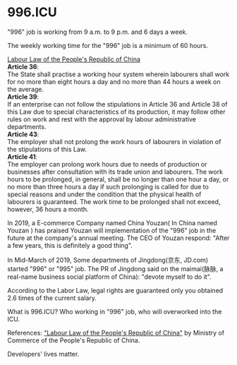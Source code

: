 996.ICU
===

"996" job is working from 9 a.m. to 9 p.m. and 6 days a week.

The weekly working time for the "996" job is a minimum of 60 hours.

[Labour Law of the People's Republic of China](http://english.mofcom.gov.cn/aarticle/policyrelease/internationalpolicy/200703/20070304475283.html)  
**Article 36**:  
The State shall practise a working hour system wherein labourers shall work for no more than eight hours a day and no more than 44 hours a week on the average.  
**Article 39**:  
If an enterprise can not follow the stipulations in Article 36 and Article 38 of this Law due to special characteristics of its production, it may follow other rules on work and rest with the approval by labour administrative departments.  
**Article 43**:  
The employer shall not prolong the work hours of labourers in violation of the stipulations of this Law.  
**Article 41**:  
The employer can prolong work hours due to needs of production or businesses after consultation with its trade union and labourers. The work hours to be prolonged, in general, shall be no longer than one hour a day, or no more than three hours a day if such prolonging is called for due to special reasons and under the condition that the physical health of labourers is guaranteed. The work time to be prolonged shall not exceed, however, 36 hours a month.

In 2019, a E-commerce Company named China Youzan( In China named Youzan ) has praised Youzan will implementation of the "996" job in the future at the company's annual meeting. The CEO of Youzan respond: "After a few years, this is definitely a good thing".

In Mid-March of 2019, Some departments of Jingdong(京东, JD.com) started "996" or "995" job. The PR of Jingdong said on the maimai(脉脉, a real-name business social platform of China): "devote myself to do it".

According to the Labor Law, legal rights are guaranteed only you obtained 2.6 times of the current salary.

What is 996.ICU? Who working in "996" job, who will overworked into the ICU.  

References: ["Labour Law of the People's Republic of China"](http://english.mofcom.gov.cn/aarticle/policyrelease/internationalpolicy/200703/20070304475283.html) by Ministry of Commerce of the People's Republic of China.

Developers' lives matter.
